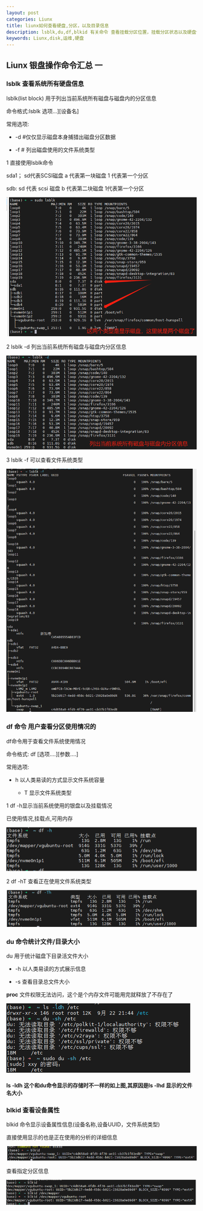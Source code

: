 ```yaml
---
layout: post
categories: Liunx
title: liunx如何查看硬盘,分区，以及目录信息
description: lsblk,du,df,blkid 有关命令 查看挂载分区位置，挂载分区状态以及硬盘使用状态的简单查看信息命令汇总
keywords: Liunx,disk,运维,硬盘
---
```


## Liunx 银盘操作命令汇总 一

### lsblk 查看系统所有硬盘信息

lsblk(list block) 用于列出当前系统所有磁盘与磁盘内的分区信息

命令格式:lsblk 选项...][设备名]

常用选项:

- -d #仅仅显示磁盘本身捕猎出磁盘分区数据

- -f # 列出磁盘使用的文件系统类型

  



1 直接使用lsblk命令

sda1； sd代表SCSI磁盘 a 代表第一块磁盘 1 代表第一个分区

sdb: sd 代表 scsi 磁盘 b 代表第二块磁盘 1代表第一个分区

![image-20230928095516440](https://raw.githubusercontent.com/xiongsircool/xiongbook/master/_posts/assets/image-20230928095516440.png)



2 lsblk -d 列出当前系统所有磁盘与磁盘内分区信息

![image-20230928095820700](https://raw.githubusercontent.com/xiongsircool/xiongbook/master/_posts/assets/image-20230928095820700.png)



3 lsblk -f  可以查看文件系统类型

![image-20230928100312906](https://raw.githubusercontent.com/xiongsircool/xiongbook/master/_posts/assets/image-20230928100312906.png)



### df 命令 用户查看分区使用情况的

df命令用于查看文件系统使用情况

命令格式: df [选项....][参数....]

常用选项:

- h 以人类易读的方式显示文件系统容量

   - T 显示文件系统类型



1 df -h显示当前系统使用的银盘以及挂载情况

已使用情况,挂载点,可用内存

![image-20230928100800594](https://raw.githubusercontent.com/xiongsircool/xiongbook/master/_posts/assets/image-20230928100800594.png)

2 df -hT 查看正在使用文件系统类型

![image-20230928101119881](https://raw.githubusercontent.com/xiongsircool/xiongbook/master/_posts/assets/image-20230928101119881.png)



### du 命令统计文件/目录大小

du 用于统计磁盘下目录活文件大小

- -h 以人类易读的方式展示信息

- -s 查看目录总文件大小

  

**proc** 文件权限无法访问，这个是个内存文件可能用完就释放了不存在了



![image-20230928101712365](https://raw.githubusercontent.com/xiongsircool/xiongbook/master/_posts/assets/image-20230928101712365.png)

#### ls -ldh 这个和du命令显示的存储时不一样的如上图,其原因是ls -lhd 显示的文件名大小



###  blkid 查看设备属性

blkid 命令显示设备属性信息(设备名称,设备UUID，文件系统类型)

直接使用显示的也是正在使用的分析的详细信息

![image-20230928102053877](https://raw.githubusercontent.com/xiongsircool/xiongbook/master/_posts/assets/image-20230928102053877.png)

查看指定分区信息

![image-20230928102355678](https://raw.githubusercontent.com/xiongsircool/xiongbook/master/_posts/assets/image-20230928102355678.png)